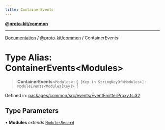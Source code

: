 ```yaml
---
title: ContainerEvents
---
```


[**@proto-kit/common**](../README.md)

***

[Documentation](../../../README.md) / [@proto-kit/common](../README.md) / ContainerEvents

# Type Alias: ContainerEvents\<Modules\>

> **ContainerEvents**\<`Modules`\>: `{ [Key in StringKeyOf<Modules>]: ModuleEvents<Modules[Key]> }`

Defined in: [packages/common/src/events/EventEmitterProxy.ts:32](https://github.com/proto-kit/framework/blob/b953c754e500c62f01fbbd6d09adfb2f5577269d/packages/common/src/events/EventEmitterProxy.ts#L32)

## Type Parameters

• **Modules** *extends* [`ModulesRecord`](../interfaces/ModulesRecord.md)
